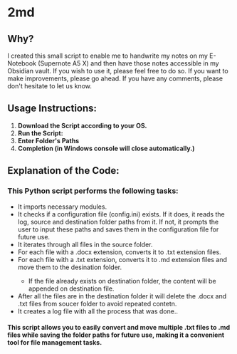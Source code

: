 # 2md
## Why?

I created this small script to enable me to handwrite my notes on my E-Notebook (Supernote A5 X) and then have those notes accessible in my Obsidian vault. 
If you wish to use it, please feel free to do so. If you want to make improvements, please go ahead. If you have any comments, please don't hesitate to let us know.

## Usage Instructions:

<ol>
    <li><strong>Download the Script according to your OS.</strong></li>
    <li><strong>Run the Script:</strong></li>
    <li><strong>Enter Folder's Paths</strong></li>
    <li><strong>Completion (in Windows console will close automatically.)</strong></li>
</ol>


## Explanation of the Code:

### This Python script performs the following tasks:

<ul>
    <li>It imports necessary modules.</li>
    <li>It checks if a configuration file (config.ini) exists. If it does, it reads the log, source and destination folder paths from it. If not, it prompts the user to input these paths and saves them in the configuration file for future use.</li>
    <li>It iterates through all files in the source folder.</li>
    <li>For each file with a .docx extension, converts it to .txt extension files.</li>
    <li>For each file with a .txt extension, converts it to .md extension files and move them to the desination folder.</li>
        <ul>
            <li>If the file already exists on destination folder, the content will be appended on destination file.</li>
        </ul>
    <li>After all the files are in the destination folder it will delete the .docx and .txt files from soucer folder to avoid repeated contetn.</li>
    <li>It creates a log file with all the process that was done..</li>
</ul>

#### This script allows you to easily convert and move multiple .txt files to .md files while saving the folder paths for future use, making it a convenient tool for file management tasks.
